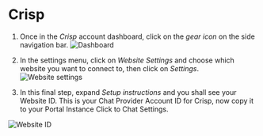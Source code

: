 # Crisp

1. Once in the *Crisp* account dashboard, click on the *gear icon* on the side navigation bar. 
![Dashboard](./images/10.png)

1. In the settings menu, click on *Website Settings* and choose which website you want to connect to, then click on *Settings*.
![Website settings](./images/11.png)

1. In this final step, expand *Setup instructions* and you shall see your Website ID. This is your Chat Provider Account ID for Crisp, now copy it to your Portal Instance Click to Chat Settings. 

![Website ID](./images/12.png)


